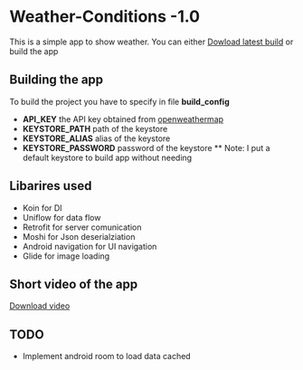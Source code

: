# Weather-Conditions -1.0
This is a simple app to show weather.
You can either [Dowload latest build](https://github.com/federicocossetta/Weather-Conditions/raw/main/weather-forecast-release.apk) or build the app

## Building the app
To build the project you have to specify in file **build_config**
* **API_KEY**  the API key obtained from [openweathermap](https://openweathermap.org/)
* **KEYSTORE_PATH** path of the keystore
* **KEYSTORE_ALIAS** alias of the keystore
* **KEYSTORE_PASSWORD** password of the keystore
** Note: I put a default keystore to build app without needing

## Libarires used
* Koin for DI
* Uniflow for data flow
* Retrofit for server comunication
* Moshi for Json deserialziation
* Android navigation for UI navigation
* Glide for image loading


## Short video of the app
[Download video](https://github.com/federicocossetta/Weather-Conditions/raw/main/app_video.mp4)
## TODO
* Implement android room to load data cached